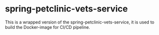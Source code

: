 # spring-petclinic-vets-service

This is a wrapped version of the spring-petclinic-vets-service, it is used to build the Docker-image for CI/CD pipeline.
